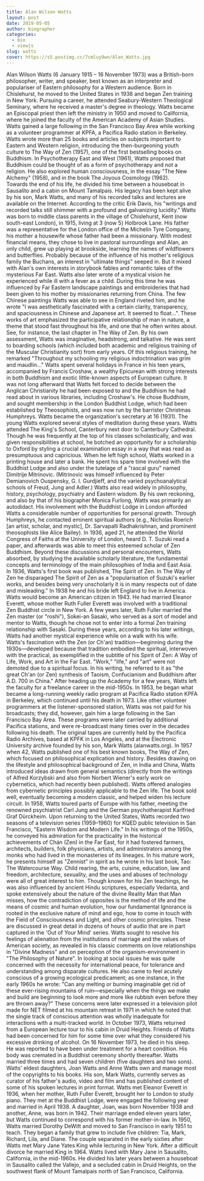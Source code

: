 ```yaml
---
title: Alan Wilson Watts
layout: post
date: 2019-05-05
author: biographer
categories:
  - bio
  - viewjs
slug: watts
cover: https://s5.postimg.cc/7cmluy9wn/Alan_Watts.jpg
---
```


Alan Wilson Watts (6 January 1915 – 16 November 1973) was a British-born philosopher, writer, and speaker, best known as an interpreter and populariser of Eastern philosophy for a Western audience.
Born in Chislehurst, he moved to the United States in 1938 and began Zen training in New York. Pursuing a career, he attended Seabury-Western Theological Seminary, where he received a master's degree in theology. Watts became an Episcopal priest then left the ministry in 1950 and moved to California, where he joined the faculty of the American Academy of Asian Studies.
Watts gained a large following in the San Francisco Bay Area while working as a volunteer programmer at KPFA, a Pacifica Radio station in Berkeley. Watts wrote more than 25 books and articles on subjects important to Eastern and Western religion, introducing the then-burgeoning youth culture to The Way of Zen (1957), one of the first bestselling books on Buddhism. In Psychotherapy East and West (1961), Watts proposed that Buddhism could be thought of as a form of psychotherapy and not a religion. He also explored human consciousness, in the essay "The New Alchemy" (1958), and in the book The Joyous Cosmology (1962).  
Towards the end of his life, he divided his time between a houseboat in Sausalito and a cabin on Mount Tamalpais. His legacy has been kept alive by his son, Mark Watts, and many of his recorded talks and lectures are available on the Internet. According to the critic Erik Davis, his "writings and recorded talks still shimmer with a profound and galvanizing lucidity."
Watts was born to middle class parents in the village of Chislehurst, Kent (now south-east London), in 1915, living at 3 (now 5) Holbrook Lane. His father was a representative for the London office of the Michelin Tyre Company, his mother a housewife whose father had been a missionary. With modest financial means, they chose to live in pastoral surroundings and Alan, an only child, grew up playing at brookside, learning the names of wildflowers and butterflies. Probably because of the influence of his mother's religious family the Buchans, an interest in "ultimate things" seeped in. But it mixed with Alan's own interests in storybook fables and romantic tales of the mysterious Far East.
Watts also later wrote of a mystical vision he experienced while ill with a fever as a child. During this time he was influenced by Far Eastern landscape paintings and embroideries that had been given to his mother by missionaries returning from China. The few Chinese paintings Watts was able to see in England riveted him, and he wrote "I was aesthetically fascinated with a certain clarity, transparency, and spaciousness in Chinese and Japanese art. It seemed to float...". These works of art emphasized the participative relationship of man in nature, a theme that stood fast throughout his life, and one that he often writes about. See, for instance, the last chapter in The Way of Zen.
By his own assessment, Watts was imaginative, headstrong, and talkative. He was sent to boarding schools (which included both academic and religious training of the Muscular Christianity sort) from early years. Of this religious training, he remarked "Throughout my schooling my religious indoctrination was grim and maudlin…" Watts spent several holidays in France in his teen years, accompanied by Francis Croshaw, a wealthy Epicurean with strong interests in both Buddhism and exotic little-known aspects of European culture. It was not long afterward that Watts felt forced to decide between the Anglican Christianity he had been exposed to and the Buddhism he had read about in various libraries, including Croshaw's. He chose Buddhism, and sought membership in the London Buddhist Lodge, which had been established by Theosophists, and was now run by the barrister Christmas Humphreys. Watts became the organization's secretary at 16 (1931). The young Watts explored several styles of meditation during these years.
Watts attended The King's School, Canterbury next door to Canterbury Cathedral. Though he was frequently at the top of his classes scholastically, and was given responsibilities at school, he botched an opportunity for a scholarship to Oxford by styling a crucial examination essay in a way that was read as presumptuous and capricious.
When he left high school, Watts worked in a printing house and later a bank. He spent his spare time involved with the Buddhist Lodge and also under the tutelage of a "rascal guru" named Dimitrije Mitrinovic. (Mitrinovic was himself influenced by Peter Demianovich Ouspensky, G. I. Gurdjieff, and the varied psychoanalytical schools of Freud, Jung and Adler.) Watts also read widely in philosophy, history, psychology, psychiatry and Eastern wisdom. By his own reckoning, and also by that of his biographer Monica Furlong, Watts was primarily an autodidact. His involvement with the Buddhist Lodge in London afforded Watts a considerable number of opportunities for personal growth. Through Humphreys, he contacted eminent spiritual authors (e.g., Nicholas Roerich [an artist, scholar, and mystic], Dr. Sarvapalli Radhakrishnan, and prominent theosophists like Alice Bailey). In 1936, aged 21, he attended the World Congress of Faiths at the University of London, heard D. T. Suzuki read a paper, and afterwards was able to meet this esteemed scholar of Zen Buddhism. Beyond these discussions and personal encounters, Watts absorbed, by studying the available scholarly literature, the fundamental concepts and terminology of the main philosophies of India and East Asia.
In 1936, Watts's first book was published, The Spirit of Zen. In The Way of Zen he disparaged The Spirit of Zen as a "popularisation of Suzuki's earlier works, and besides being very unscholarly it is in many respects out of date and misleading."
In 1938 he and his bride left England to live in America. Watts would become an American citizen in 1943. He had married Eleanor Everett, whose mother Ruth Fuller Everett was involved with a traditional Zen Buddhist circle in New York. A few years later, Ruth Fuller married the Zen master (or "roshi"), Sokei-an Sasaki, who served as a sort of model and mentor to Watts, though he chose not to enter into a formal Zen training relationship with Sasaki. During these years, according to his later writings, Watts had another mystical experience while on a walk with his wife.
Watts's fascination with the Zen (or Ch'an) tradition—beginning during the 1930s—developed because that tradition embodied the spiritual, interwoven with the practical, as exemplified in the subtitle of his Spirit of Zen: A Way of Life, Work, and Art in the Far East. "Work," "life," and "art" were not demoted due to a spiritual focus. In his writing, he referred to it as "the great Ch'an (or Zen) synthesis of Taoism, Confucianism and Buddhism after A.D. 700 in China."
After heading up the Academy for a few years, Watts left the faculty for a freelance career in the mid-1950s. In 1953, he began what became a long-running weekly radio program at Pacifica Radio station KPFA in Berkeley, which continued until his death in 1973. Like other volunteer programmers at the listener-sponsored station, Watts was not paid for his broadcasts; they did, however, gain him a large following in the San Francisco Bay Area. These programs were later carried by additional Pacifica stations, and were re-broadcast many times over in the decades following his death. The original tapes are currently held by the Pacifica Radio Archives, based at KPFK in Los Angeles, and at the Electronic University archive founded by his son, Mark Watts (alanwatts.org).
In 1957 when 42, Watts published one of his best known books, The Way of Zen, which focused on philosophical explication and history. Besides drawing on the lifestyle and philosophical background of Zen, in India and China, Watts introduced ideas drawn from general semantics (directly from the writings of Alfred Korzybski and also from Norbert Wiener's early work on cybernetics, which had recently been published). Watts offered analogies from cybernetic principles possibly applicable to the Zen life. The book sold well, eventually becoming a modern classic, and helped widen his lecture circuit.
In 1958, Watts toured parts of Europe with his father, meeting the renowned psychiatrist Carl Jung and the German psychotherapist Karlfried Graf Dürckheim.
Upon returning to the United States, Watts recorded two seasons of a television series (1959–1960) for KQED public television in San Francisco, "Eastern Wisdom and Modern Life."
In his writings of the 1950s, he conveyed his admiration for the practicality in the historical achievements of Chán (Zen) in the Far East, for it had fostered farmers, architects, builders, folk physicians, artists, and administrators among the monks who had lived in the monasteries of its lineages. In his mature work, he presents himself as "Zennist" in spirit as he wrote in his last book, Tao: The Watercourse Way. Child rearing, the arts, cuisine, education, law and freedom, architecture, sexuality, and the uses and abuses of technology were all of great interest to him. Though known for his Zen teachings, he was also influenced by ancient Hindu scriptures, especially Vedanta, and spoke extensively about the nature of the divine Reality Man that Man misses, how the contradiction of opposites is the method of life and the means of cosmic and human evolution, how our fundamental Ignorance is rooted in the exclusive nature of mind and ego, how to come in touch with the Field of Consciousness and Light, and other cosmic principles. These are discussed in great detail in dozens of hours of audio that are in part captured in the 'Out of Your Mind' series.
Watts sought to resolve his feelings of alienation from the institutions of marriage and the values of American society, as revealed in his classic comments on love relationships in "Divine Madness" and on perception of the organism-environment in "The Philosophy of Nature". In looking at social issues he was quite concerned with the necessity for international peace, for tolerance and understanding among disparate cultures. He also came to feel acutely conscious of a growing ecological predicament; as one instance, in the early 1960s he wrote: "Can any melting or burning imaginable get rid of these ever-rising mountains of ruin—especially when the things we make and build are beginning to look more and more like rubbish even before they are thrown away?" These concerns were later expressed in a television pilot made for NET filmed at his mountain retreat in 1971 in which he noted that the single track of conscious attention was wholly inadequate for interactions with a multi-tracked world.
In October 1973, Watts returned from a European lecture tour to his cabin in Druid Heights. Friends of Watts had been concerned for him for some time over what they considered his excessive drinking of alcohol. On 16 November 1973, he died in his sleep. He was reported to have been under treatment for a heart condition. His body was cremated in a Buddhist ceremony shortly thereafter.
Watts married three times and had seven children (five daughters and two sons). Watts' eldest daughters, Joan Watts and Anne Watts own and manage most of the copyrights to his books. His son, Mark Watts, currently serves as curator of his father's audio, video and film and has published content of some of his spoken lectures in print format. Watts met Eleanor Everett in 1936, when her mother, Ruth Fuller Everett, brought her to London to study piano. They met at the Buddhist Lodge, were engaged the following year and married in April 1938. A daughter, Joan, was born November 1938 and another, Anne, was born in 1942. Their marriage ended eleven years later, but Watts continued to correspond with his former mother-in-law.
In 1950, Watts married Dorothy DeWitt and moved to San Francisco in early 1951 to teach. They began a family that grew to include five children: Tia, Mark, Richard, Lila, and Diane. The couple separated in the early sixties after Watts met Mary Jane Yates King while lecturing in New York. After a difficult divorce he married King in 1964. Watts lived with Mary Jane in Sausalito, California, in the mid-1960s. He divided his later years between a houseboat in Sausalito called the Vallejo, and a secluded cabin in Druid Heights, on the southwest flank of Mount Tamalpais north of San Francisco, California.
